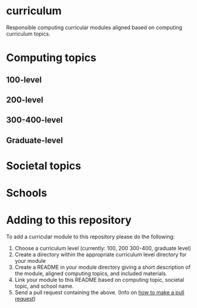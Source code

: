 # curriculum
Responsible computing curricular modules aligned based on computing curriculum topics.

# Computing topics

## 100-level

## 200-level

## 300-400-level

## Graduate-level

# Societal topics

# Schools

# Adding to this repository
To add a curricular module to this repository please do the following:
1. Choose a curriculum level (currently: 100, 200 300-400, graduate level)
2. Create a directory within the appropriate curriculum level directory for your module
3. Create a README in your module directory giving a short description of the module, aligned computing topics, and included materials.
4. Link your module to this README based on computing topic, societal topic, and school name.
5. Send a pull request containing the above.  (Info on [how to make a pull request](https://docs.github.com/en/github/collaborating-with-pull-requests/proposing-changes-to-your-work-with-pull-requests/creating-a-pull-request))
